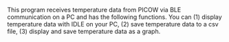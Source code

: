This program receives temperature data from PICOW via BLE communication on a PC and has the following functions.
You can 
(1) display temperature data with IDLE on your PC, 
(2) save temperature data to a csv file, 
(3) display and save temperature data as a graph.
